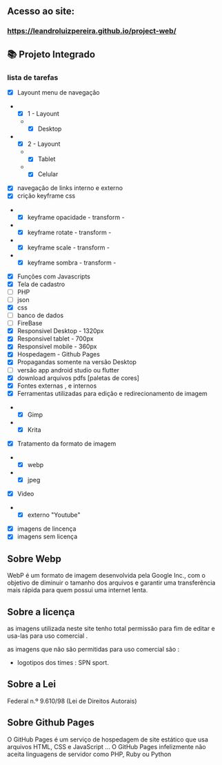 
 ## Acesso ao site:
 ### https://leandroluizpereira.github.io/project-web/


 ## :books: Projeto Integrado
 ### lista de tarefas  
 
- [x] Layount menu de navegaçâo 
 * - [X] 1 - Layount
   * - [X] Desktop
 * - [X] 2 - Layount
   * - [X] Tablet
   * - [X] Celular
- [x] navegaçâo de links interno e externo
- [x] criçâo keyframe css
 * - [X] keyframe opacidade - transform - 
 * - [X] keyframe rotate - transform -
 * - [x] keyframe scale - transform - 
 * - [x] keyframe sombra - transform - 
- [X] Funçôes com Javascripts
- [x] Tela de cadastro
- [ ] PHP
- [ ] json
- [x] css
- [ ] banco de dados
- [ ] FireBase
- [x] Responsivel Desktop - 1320px
- [x] Responsivel tablet - 700px
- [x] Responsivel mobile - 360px
- [x] Hospedagem - Github Pages
- [X] Propagandas somente na versão Desktop
- [ ] versão app android studio ou flutter
- [x] download arquivos pdfs [paletas de cores]
- [x] Fontes externas , e internos 
- [X] Ferramentas utilizadas para ediçâo e redirecionamento de imagem
 * - [X] Gimp
 * - [X] Krita
- [x] Tratamento da formato de imagem
 * - [x] webp
 * - [x] jpeg
- [x] Video
 * - [x] externo "Youtube"
- [X] imagens de lincença
- [X] imagens sem licença

## Sobre Webp

 WebP é um formato de imagem desenvolvida pela Google Inc., com o objetivo de diminuir o tamanho dos arquivos e garantir uma transferência mais rápida para quem possui uma internet lenta.
 
## Sobre a licença

 as imagens utilizada neste site tenho total permissâo para fim de editar e usa-las para uso comercial .
 
  as imagens que não são permitidas para uso comercial são :
   * logotipos dos times : SPN sport.
 
 ## Sobre a Lei 
 
 Federal n.º 9.610/98 (Lei de Direitos Autorais)
 
 ## Sobre Github Pages
O GitHub Pages é um serviço de hospedagem de site estático que usa arquivos HTML, CSS e JavaScript ... O GitHub Pages infelizmente não aceita linguagens de servidor como PHP, Ruby ou Python

